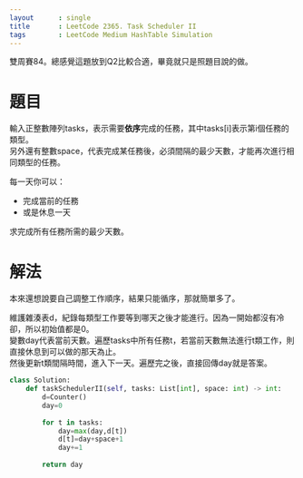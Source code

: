 ```yaml
--- 
layout      : single
title       : LeetCode 2365. Task Scheduler II
tags        : LeetCode Medium HashTable Simulation
---
```

雙周賽84。總感覺這題放到Q2比較合適，畢竟就只是照題目說的做。

# 題目
輸入正整數陣列tasks，表示需要**依序**完成的任務，其中tasks[i]表示第i個任務的類型。  
另外還有整數space，代表完成某任務後，必須間隔的最少天數，才能再次進行相同類型的任務。  

每一天你可以：  
- 完成當前的任務  
- 或是休息一天  

求完成所有任務所需的最少天數。  

# 解法
本來還想說要自己調整工作順序，結果只能循序，那就簡單多了。  

維護雜湊表d，紀錄每類型工作要等到哪天之後才能進行。因為一開始都沒有冷卻，所以初始值都是0。  
變數day代表當前天數。遍歷tasks中所有任務t，若當前天數無法進行t類工作，則直接休息到可以做的那天為止。  
然後更新t類間隔時間，進入下一天。遍歷完之後，直接回傳day就是答案。  

```python
class Solution:
    def taskSchedulerII(self, tasks: List[int], space: int) -> int:
        d=Counter()
        day=0
        
        for t in tasks:
            day=max(day,d[t])
            d[t]=day+space+1
            day+=1
            
        return day
```

